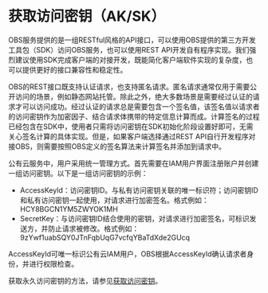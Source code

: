 # 获取访问密钥（AK/SK）<a name="ZH-CN_TOPIC_0136050627"></a>

OBS服务提供的是一组RESTful风格的API接口，可以使用OBS提供的第三方开发工具包（SDK）访问OBS服务，也可以使用REST API开发自有程序实现。我们强烈建议使用SDK完成客户端的对接开发，既能简化客户端软件实现的复杂度，也可以提供更好的接口兼容性和稳定性。

OBS的REST接口既支持认证请求，也支持匿名请求。匿名请求通常仅用于需要公开访问的场景，例如静态网站托管。除此之外，绝大多数场景是需要经过认证的请求才可以访问成功。经过认证的请求总是需要包含一个签名值，该签名值以请求者的访问密钥作为加密因子、结合请求体携带的特定信息计算而成。计算签名的过程已经包含在SDK中，使用者只需将访问密钥在SDK初始化阶段设置好即可，无需关心签名计算的具体实现。但是，如果客户端选择通过REST API自行开发程序对接OBS，则需要按照OBS定义的签名算法来计算签名并添加到请求中。

公有云服务中，用户采用统一管理方式。首先需要在IAM用户界面注册账户并创建一组访问密钥。以下是一组访问密钥的示例：

-   AccessKeyId：访问密钥ID。与私有访问密钥关联的唯一标识符；访问密钥ID和私有访问密钥一起使用，对请求进行加密签名。格式例如：HCY8BGCN1YM5ZWYOK1MH
-   SecretKey：与访问密钥ID结合使用的密钥，对请求进行加密签名，可标识发送方，并防止请求被修改。格式例如：9zYwf1uabSQY0JTnFqbUqG7vcfqYBaTdXde2GUcq

AccessKeyId可唯一标识公有云IAM用户，OBS根据AccessKeyId确认请求者身份，并进行权限检查。

获取永久访问密钥的方法，请参见[获取访问密钥](https://support.huaweicloud.com/clientogw-obs/zh-cn_topic_0045829057.html)。

